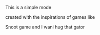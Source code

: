 This is a simple mode 

created with the inspirations of games like

Snoot game  and  I wani hug that gator
